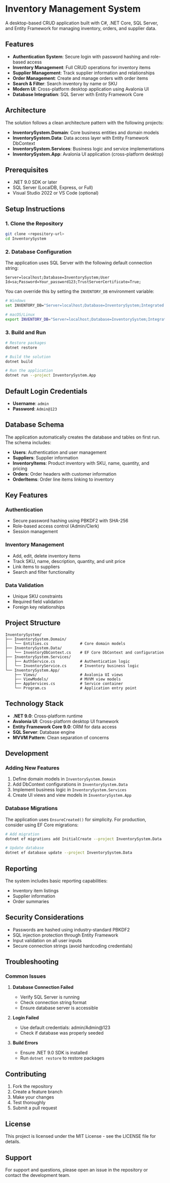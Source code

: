 # Inventory Management System

A desktop-based CRUD application built with C#, .NET Core, SQL Server, and Entity Framework for managing inventory, orders, and supplier data.

## Features

- **Authentication System**: Secure login with password hashing and role-based access
- **Inventory Management**: Full CRUD operations for inventory items
- **Supplier Management**: Track supplier information and relationships
- **Order Management**: Create and manage orders with order items
- **Search & Filter**: Search inventory by name or SKU
- **Modern UI**: Cross-platform desktop application using Avalonia UI
- **Database Integration**: SQL Server with Entity Framework Core

## Architecture

The solution follows a clean architecture pattern with the following projects:

- **InventorySystem.Domain**: Core business entities and domain models
- **InventorySystem.Data**: Data access layer with Entity Framework DbContext
- **InventorySystem.Services**: Business logic and service implementations
- **InventorySystem.App**: Avalonia UI application (cross-platform desktop)

## Prerequisites

- .NET 9.0 SDK or later
- SQL Server (LocalDB, Express, or Full)
- Visual Studio 2022 or VS Code (optional)

## Setup Instructions

### 1. Clone the Repository

```bash
git clone <repository-url>
cd InventorySystem
```

### 2. Database Configuration

The application uses SQL Server with the following default connection string:
```
Server=localhost;Database=InventorySystem;User Id=sa;Password=Your_password123;TrustServerCertificate=True;
```

You can override this by setting the `INVENTORY_DB` environment variable:

```bash
# Windows
set INVENTORY_DB="Server=localhost;Database=InventorySystem;Integrated Security=true;TrustServerCertificate=True;"

# macOS/Linux
export INVENTORY_DB="Server=localhost;Database=InventorySystem;Integrated Security=true;TrustServerCertificate=True;"
```

### 3. Build and Run

```bash
# Restore packages
dotnet restore

# Build the solution
dotnet build

# Run the application
dotnet run --project InventorySystem.App
```

## Default Login Credentials

- **Username**: `admin`
- **Password**: `Admin@123`

## Database Schema

The application automatically creates the database and tables on first run. The schema includes:

- **Users**: Authentication and user management
- **Suppliers**: Supplier information
- **InventoryItems**: Product inventory with SKU, name, quantity, and pricing
- **Orders**: Order headers with customer information
- **OrderItems**: Order line items linking to inventory

## Key Features

### Authentication
- Secure password hashing using PBKDF2 with SHA-256
- Role-based access control (Admin/Clerk)
- Session management

### Inventory Management
- Add, edit, delete inventory items
- Track SKU, name, description, quantity, and unit price
- Link items to suppliers
- Search and filter functionality

### Data Validation
- Unique SKU constraints
- Required field validation
- Foreign key relationships

## Project Structure

```
InventorySystem/
├── InventorySystem.Domain/
│   └── Entities.cs              # Core domain models
├── InventorySystem.Data/
│   └── InventoryDbContext.cs    # EF Core DbContext and configuration
├── InventorySystem.Services/
│   ├── AuthService.cs           # Authentication logic
│   └── InventoryService.cs      # Inventory business logic
└── InventorySystem.App/
    ├── Views/                   # Avalonia UI views
    ├── ViewModels/              # MVVM view models
    ├── AppServices.cs           # Service container
    └── Program.cs               # Application entry point
```

## Technology Stack

- **.NET 9.0**: Cross-platform runtime
- **Avalonia UI**: Cross-platform desktop UI framework
- **Entity Framework Core 9.0**: ORM for data access
- **SQL Server**: Database engine
- **MVVM Pattern**: Clean separation of concerns

## Development

### Adding New Features

1. Define domain models in `InventorySystem.Domain`
2. Add DbContext configurations in `InventorySystem.Data`
3. Implement business logic in `InventorySystem.Services`
4. Create UI views and view models in `InventorySystem.App`

### Database Migrations

The application uses `EnsureCreated()` for simplicity. For production, consider using EF Core migrations:

```bash
# Add migration
dotnet ef migrations add InitialCreate --project InventorySystem.Data

# Update database
dotnet ef database update --project InventorySystem.Data
```

## Reporting

The system includes basic reporting capabilities:
- Inventory item listings
- Supplier information
- Order summaries

## Security Considerations

- Passwords are hashed using industry-standard PBKDF2
- SQL injection protection through Entity Framework
- Input validation on all user inputs
- Secure connection strings (avoid hardcoding credentials)

## Troubleshooting

### Common Issues

1. **Database Connection Failed**
   - Verify SQL Server is running
   - Check connection string format
   - Ensure database server is accessible

2. **Login Failed**
   - Use default credentials: admin/Admin@123
   - Check if database was properly seeded

3. **Build Errors**
   - Ensure .NET 9.0 SDK is installed
   - Run `dotnet restore` to restore packages

## Contributing

1. Fork the repository
2. Create a feature branch
3. Make your changes
4. Test thoroughly
5. Submit a pull request

## License

This project is licensed under the MIT License - see the LICENSE file for details.

## Support

For support and questions, please open an issue in the repository or contact the development team.
